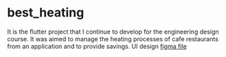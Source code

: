 # best_heating

It is the flutter project that I continue to develop for the engineering design course. It was aimed to manage the heating processes of cafe restaurants from an application and to provide savings. UI design [figma file](https://www.figma.com/file/cuDqlaN36WNYUnFAyH16NG/BestHeaterUI?type=design&node-id=0%3A1&t=KHZIGQmEaRPcrmx6-1 "figma")
